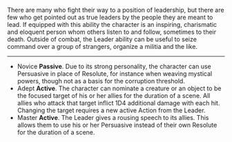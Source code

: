 There are many who fight their way to a position of leadership, but there are few who get pointed out as true leaders by the people they are meant to lead. If equipped with this ability the character is an inspiring, charismatic and eloquent person whom others listen to and follow, sometimes to their death. Outside of combat, the Leader ability can be useful to seize command over a group of strangers, organize a militia and the like.

---
- Novice **Passive**. Due to its strong personality, the character can use Persuasive in place of Resolute, for instance when weaving mystical powers, though not as a basis for the corruption threshold.
- Adept **Active**. The character can nominate a creature or an object to be the focused target of his or her allies for the duration of a scene. All allies who attack that target inflict 1D4 additional damage with each hit. Changing the target requires a new active Action from the Leader.
- Master **Active**. The Leader gives a rousing speech to its allies. This allows them to use his or her Persuasive instead of their own Resolute for the duration of a scene.